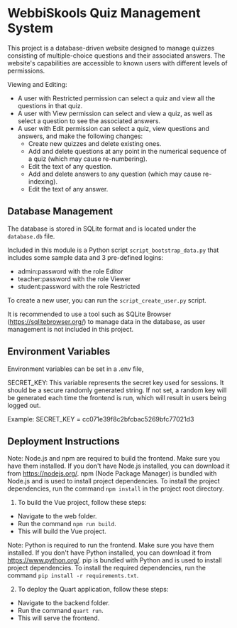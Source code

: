 # WebbiSkools Quiz Management System

This project is a database-driven website designed to manage quizzes consisting of multiple-choice questions and their associated answers. The website's capabilities are accessible to known users with different levels of permissions.

Viewing and Editing:
- A user with Restricted permission can select a quiz and view all the questions in that quiz.
- A user with View permission can select and view a quiz, as well as select a question to see the associated answers.
- A user with Edit permission can select a quiz, view questions and answers, and make the following changes:
  - Create new quizzes and delete existing ones.
  - Add and delete questions at any point in the numerical sequence of a quiz (which may cause re-numbering).
  - Edit the text of any question.
  - Add and delete answers to any question (which may cause re-indexing).
  - Edit the text of any answer.

## Database Management

The database is stored in SQLite format and is located under the `database.db` file.

Included in this module is a Python script `script_bootstrap_data.py` that includes some sample data and 3 pre-defined logins:
- admin:password with the role Editor
- teacher:password with the role Viewer
- student:password with the role Restricted

To create a new user, you can run the `script_create_user.py` script.

It is recommended to use a tool such as SQLite Browser (https://sqlitebrowser.org/) to manage data in the database, as user management is not included in this project.

## Environment Variables

Environment variables can be set in a .env file,

SECRET_KEY: This variable represents the secret key used for sessions.
It should be a secure randomly generated string. If not set, a random key
will be generated each time the frontend is run, which will result in users
being logged out.

Example:
SECRET_KEY = cc071e39f8c2bfcbac5269bfc77021d3

## Deployment Instructions

Note: Node.js and npm are required to build the frontend. Make sure you have them installed.
If you don't have Node.js installed, you can download it from https://nodejs.org/.
npm (Node Package Manager) is bundled with Node.js and is used to install project dependencies.
To install the project dependencies, run the command `npm install` in the project root directory.

1. To build the Vue project, follow these steps:
 - Navigate to the web folder.
 - Run the command `npm run build`.
 - This will build the Vue project.

Note: Python is required to run the frontend. Make sure you have them installed.
If you don't have Python installed, you can download it from https://www.python.org/.
pip is bundled with Python and is used to install project dependencies. To install the
required dependencies, run the command `pip install -r requirements.txt`.

2. To deploy the Quart application, follow these steps:
  - Navigate to the backend folder.
  - Run the command `quart run`.
  - This will serve the frontend.

